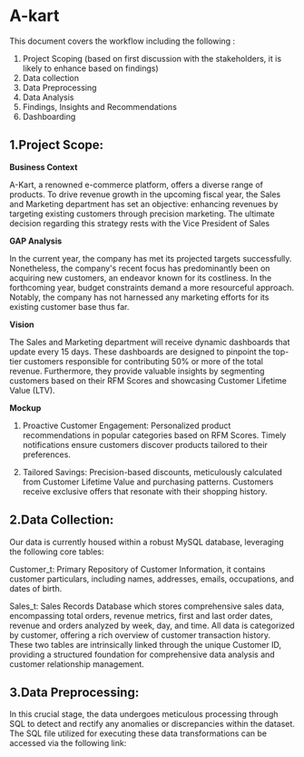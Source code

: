 # A-kart
This document covers the workflow including the following :
1. Project Scoping (based on first discussion with the stakeholders, it is likely to enhance based on findings)
2. Data collection
3. Data Preprocessing
4. Data Analysis
5. Findings, Insights and Recommendations
6. Dashboarding

## 1.Project Scope:
**Business Context**

A-Kart, a renowned e-commerce platform, offers a diverse range of products. To drive revenue growth in the upcoming fiscal year, the Sales and Marketing department has set an objective: 
enhancing revenues by targeting existing customers through precision marketing. The ultimate decision regarding this strategy rests with the Vice President of Sales

**GAP Analysis**

In the current year, the company has met its projected targets successfully. Nonetheless, the company's recent focus has predominantly been on acquiring new customers, an endeavor known for its costliness. 
In the forthcoming year, budget constraints demand a more resourceful approach. Notably, the company has not harnessed any marketing efforts for its existing customer base thus far. 

**Vision**

The Sales and Marketing department will receive dynamic dashboards that update every 15 days. These dashboards are designed to pinpoint the top-tier customers responsible for contributing 50% or more of the total revenue. Furthermore, they provide valuable insights by segmenting customers based on their RFM Scores and showcasing Customer Lifetime Value (LTV).

**Mockup**
1. Proactive Customer Engagement:
Personalized product recommendations in popular categories based on RFM Scores.
Timely notifications ensure customers discover products tailored to their preferences.

2. Tailored Savings:
Precision-based discounts, meticulously calculated from Customer Lifetime Value and purchasing patterns.
Customers receive exclusive offers that resonate with their shopping history.

## 2.Data Collection:
Our data is currently housed within a robust MySQL database, leveraging the following core tables:

Customer_t:
Primary Repository of Customer Information, it contains customer particulars, including names, addresses, emails, occupations, and dates of birth.

Sales_t:
Sales Records Database which stores comprehensive sales data, encompassing total orders, revenue metrics, first and last order dates, revenue and orders analyzed by week, day, and time. All data is categorized by customer, offering a rich overview of customer transaction history.
These two tables are intrinsically linked through the unique Customer ID, providing a structured foundation for comprehensive data analysis and customer relationship management.

 ## 3.Data Preprocessing:


In this crucial stage, the data undergoes meticulous processing through SQL to detect and rectify any anomalies or discrepancies within the dataset. The SQL file utilized for executing these data transformations can be accessed via the following link:
